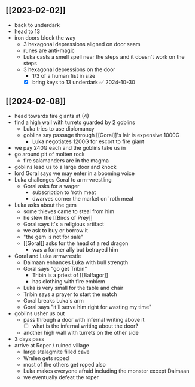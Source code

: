 ## [[2023-02-02]]
- back to underdark
- head to 13
- iron doors block the way
	- 3 hexagonal depressions aligned on door seam
	- runes are anti-magic
	- Luka casts a smell spell near the steps and it doesn't work on the steps
	- 3 hexagonal depressions on the door
		- 1/3 of a human fist in size
		- [x] bring keys to 13 underdark ✅ 2024-10-30

## [[2024-02-08]]
- head towards fire giants at (4)
- find a high wall with turrets guarded by 2 goblins
	- Luka tries to use diplomancy
	- goblins say passage through [[Goral]]'s lair is expensive 1000G
		- Luka negotiates 1200G for escort to fire giant
- we pay 240G each and the goblins take us in
- go around pit of molten rock
	- fire salamanders are in the magma
- goblins lead us to a large door and knock
- lord Goral says we may enter in a booming voice
- Luka challenges Goral to arm-wrestling
	- Goral asks for a wager
		- subscription to 'roth meat
		- dwarves corner the market on 'roth meat
- Luka asks about the gem
	- some thieves came to steal from him
	- he slew the [[Birds of Prey]]
	- Goral says it's a religious artifact
	- we ask to buy or borrow it
	- "the gem is not for sale"
	- [[Goral]] asks for the head of a red dragon
		- was a former ally but betrayed him
- Goral and Luka armwrestle
	- Daimaan enhances Luka with bull strength
	- Goral says "go get Tribin"
		- Tribin is a priest of [[Balfagor]]
		- has clothing with fire emblem
	- Luka is very small for the table and chair
	- Tribin says a prayer to start the match
	- Goral breaks Luka's arm
	- Goral says "it'll serve him right for wasting my time"
- goblins usher us out
	- pass through a door with infernal writing above it
		- [ ] what is the infernal writing about the door?
	- another high wall with turrets on the other side
- 3 days pass
- arrive at Roper / ruined village
	- large stalagmite filled cave
	- Wrelen gets roped
	- most of the others get roped also
	- Luka makes everyone afraid including the monster except Daimaan
	- we eventually defeat the roper